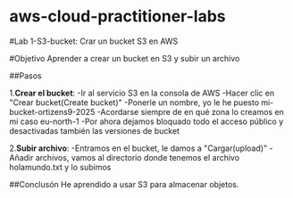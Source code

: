 # aws-cloud-practitioner-labs
#Lab 1-S3-bucket: Crar un bucket S3 en AWS

#Objetivo
Aprender a crear un bucket en S3 y subir un archivo

##Pasos

1.**Crear el bucket**:
 -Ir al servicio S3 en la consola de AWS
 -Hacer clic en "Crear bucket(Create bucket)"
 -Ponerle un nombre, yo le he puesto mi-bucket-ortizens9-2025
 -Acordarse siempre de en qué zona lo creamos en mi caso eu-north-1
 -Por ahora dejamos bloquado todo el acceso público y desactivadas
  también las versiones de bucket
  
2.**Subir archivo**:
 -Entramos en el bucket, le damos a "Cargar(upload)"
 -Añadir archivos, vamos al directorio donde tenemos el archivo holamundo.txt y lo subimos

##Conclusón
He aprendido a usar S3 para almacenar objetos.
